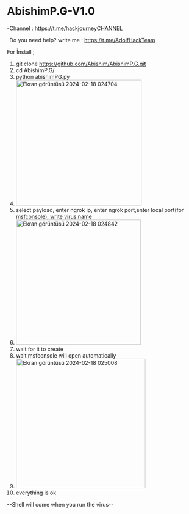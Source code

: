 # AbishimP.G-V1.0
-Channel : https://t.me/hackjourneyCHANNEL

-Do you need help? write me : https://t.me/AdolfHackTeam

For İnstall ;
1. git clone https://github.com/Abishim/AbishimP.G.git
2. cd AbishimP.G/
3. python abishimPG.py
4. <img width="329" alt="Ekran görüntüsü 2024-02-18 024704" src="https://github.com/Abishim/AbishimP.G/assets/160396741/74a459c9-030b-4ccc-af1b-e03032719a1b">
5. select payload, enter ngrok ip, enter ngrok port,enter local port(for msfconsole), write virus name
6. <img width="327" alt="Ekran görüntüsü 2024-02-18 024842" src="https://github.com/Abishim/AbishimP.G/assets/160396741/1b6c63f8-7454-428e-abb1-847ed1afc8d5">
7. wait for it to create
8. wait msfconsole will open automatically
9. <img width="339" alt="Ekran görüntüsü 2024-02-18 025008" src="https://github.com/Abishim/AbishimP.G/assets/160396741/205d474e-3d41-4ee9-9963-1173b74acaf3">
10. everything is ok

--Shell will come when you run the virus--
